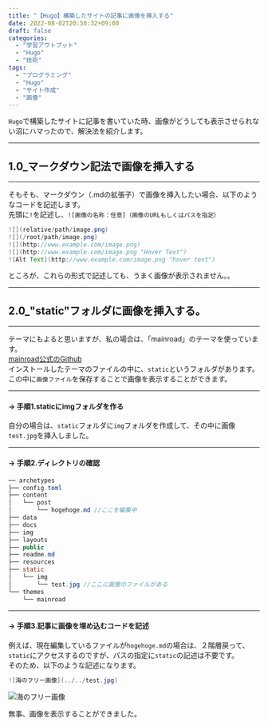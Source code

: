 ```yaml
---
title: "【Hugo】構築したサイトの記事に画像を挿入する"
date: 2022-08-02T20:50:32+09:00
draft: false
categories:
  - "学習アウトプット"
  - "Hugo"
  - "技術"
tags:
  - "プログラミング"
  - "Hugo"
  - "サイト作成"
  - "画像"
---
```


``Hugo``で構築したサイトに記事を書いていた時、画像がどうしても表示させられない沼にハマったので、解決法を紹介します。  

<!--more-->

***
## 1.0_マークダウン記法で画像を挿入する
***
そもそも、マークダウン（.mdの拡張子）で画像を挿入したい場合、以下のようなコードを記述します。  
先頭に``!``を記述し、``![画像の名称：任意]（画像のURLもしくはパスを指定）``

```java Hello.java {.light .line-number .copy}
![](relative/path/image.png)
![](/root/path/image.png)
![](http://www.example.com/image.png)
![](http://www.example.com/image.png "Hover Text")
![Alt Text](http://www.example.com/image.png "hover text")
```
ところが、これらの形式で記述しても、うまく画像が表示されません。。

***
## 2.0_"static"フォルダに画像を挿入する。
***
テーマにもよると思いますが、私の場合は、「mainroad」のテーマを使っています。  
[mainroad公式のGithub](https://github.com/Vimux/Mainroad)  
インストールしたテーマのファイルの中に、``static``というフォルダがあります。  
この中に``画像ファイル``を保存することで画像を表示することができます。  

***
#### -> 手順1.staticにimgフォルダを作る  
自分の場合は、``static``フォルダに``img``フォルダを作成して、その中に画像``test.jpg``を挿入しました。  

***
#### -> 手順2.ディレクトリの確認  
```java Hello.java {.light .line-number .copy}
── archetypes
├── config.toml
├── content
│   └── post
│       └── hogehoge.md //ここを編集中
├── data
├── docs
├── img
├── layouts
├── public
├── readme.md
├── resources
├── static
│   └── img
│       └── test.jpg //ここに画像のファイルがある
└── themes
    └── mainroad

```  

***
#### -> 手順3.記事に画像を埋め込むコードを記述  

例えば、現在編集しているファイルが``hogehoge.md``の場合は、２階層戻って、``static``にアクセスするのですが、パスの指定に``static``の記述は不要です。  
そのため、以下のような記述になります。
```java Hello.java {.light .line-number .copy}
![海のフリー画像](../../test.jpg)
```
![海のフリー画像](../../img/test.jpg)  

無事、画像を表示することができました。
